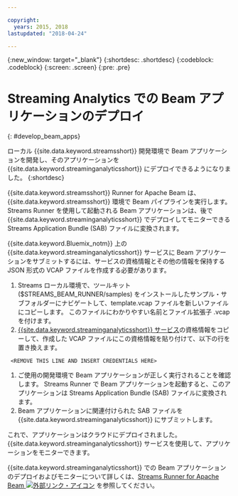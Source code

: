 ```yaml
---

copyright:
  years: 2015, 2018
lastupdated: "2018-04-24"

---
```


<!-- Attribute definitions -->
{:new_window: target="_blank"}
{:shortdesc: .shortdesc}
{:codeblock: .codeblock}
{:screen: .screen}
{:pre: .pre}

# Streaming Analytics での Beam アプリケーションのデプロイ
{: #develop_beam_apps}

ローカル {{site.data.keyword.streamsshort}} 開発環境で Beam アプリケーションを開発し、そのアプリケーションを {{site.data.keyword.streaminganalyticsshort}} にデプロイできるようになりました。
{:shortdesc}

{{site.data.keyword.streamsshort}} Runner for Apache Beam は、{{site.data.keyword.streamsshort}} 環境で Beam パイプラインを実行します。 Streams Runner を使用して起動される Beam アプリケーションは、後で {{site.data.keyword.streaminganalyticsshort}} でデプロイしてモニターできる Streams Application Bundle (SAB) ファイルに変換されます。

{{site.data.keyword.Bluemix_notm}} 上の {{site.data.keyword.streaminganalyticsshort}} サービスに Beam アプリケーションをサブミットするには、サービスの資格情報とその他の情報を保持する JSON 形式の VCAP ファイルを作成する必要があります。

1. Streams ローカル環境で、ツールキット ($STREAMS_BEAM_RUNNER/samples) をインストールしたサンプル・サブフォルダーにナビゲートして、template.vcap ファイルを新しいファイルにコピーします。 このファイルにわかりやすい名前とファイル拡張子 .vcap を付けます。
1. [{{site.data.keyword.streaminganalyticsshort}} サービス](/docs/services/StreamingAnalytics/r_vcap_services.html)の資格情報をコピーして、作成した VCAP ファイルにこの資格情報を貼り付けて、以下の行を置き換えます。
```
 <REMOVE THIS LINE AND INSERT CREDENTIALS HERE>
 ```
1. ご使用の開発環境で Beam アプリケーションが正しく実行されることを確認します。 Streams Runner で Beam アプリケーションを起動すると、このアプリケーションは Streams Application Bundle (SAB) ファイルに変換されます。
1. Beam アプリケーションに関連付けられた SAB ファイルを {{site.data.keyword.streaminganalyticsshort}} にサブミットします。

これで、アプリケーションはクラウドにデプロイされました。 {{site.data.keyword.streaminganalyticsshort}} サービスを使用して、アプリケーションをモニターできます。

{{site.data.keyword.streaminganalyticsshort}} での Beam アプリケーションのデプロイおよびモニターについて詳しくは、[Streams Runner for Apache Beam ![外部リンク・アイコン](../../icons/launch-glyph.svg "外部リンク・アイコン")](https://ibmstreams.github.io/streamsx.documentation/docs/beamrunner/beamrunner-1-intro/) を参照してください。
